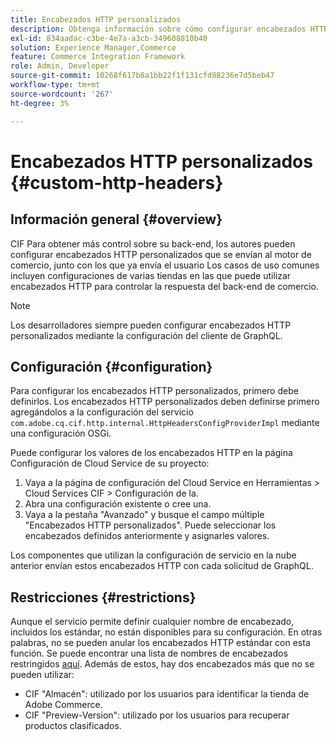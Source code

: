 ```yaml
---
title: Encabezados HTTP personalizados
description: Obtenga información sobre cómo configurar encabezados HTTP personalizados en Adobe Experience Manager Commerce.
exl-id: 834aadac-c3be-4e7a-a3cb-349608810b40
solution: Experience Manager,Commerce
feature: Commerce Integration Framework
role: Admin, Developer
source-git-commit: 10268f617b8a1bb22f1f131cfd88236e7d5beb47
workflow-type: tm+mt
source-wordcount: '267'
ht-degree: 3%

---
```


# Encabezados HTTP personalizados {#custom-http-headers}

## Información general {#overview}

CIF Para obtener más control sobre su back-end, los autores pueden configurar encabezados HTTP personalizados que se envían al motor de comercio, junto con los que ya envía el usuario Los casos de uso comunes incluyen configuraciones de varias tiendas en las que puede utilizar encabezados HTTP para controlar la respuesta del back-end de comercio.

>[!NOTE]
>
>Los desarrolladores siempre pueden configurar encabezados HTTP personalizados mediante la configuración del cliente de GraphQL.
>

## Configuración {#configuration}

Para configurar los encabezados HTTP personalizados, primero debe definirlos. Los encabezados HTTP personalizados deben definirse primero agregándolos a la configuración del servicio `com.adobe.cq.cif.http.internal.HttpHeadersConfigProviderImpl` mediante una configuración OSGi.

Puede configurar los valores de los encabezados HTTP en la página Configuración de Cloud Service de su proyecto:

1. Vaya a la página de configuración del Cloud Service en Herramientas > Cloud Services CIF > Configuración de la.
1. Abra una configuración existente o cree una.
1. Vaya a la pestaña &quot;Avanzado&quot; y busque el campo múltiple &quot;Encabezados HTTP personalizados&quot;. Puede seleccionar los encabezados definidos anteriormente y asignarles valores.

Los componentes que utilizan la configuración de servicio en la nube anterior envían estos encabezados HTTP con cada solicitud de GraphQL.

## Restricciones {#restrictions}

Aunque el servicio permite definir cualquier nombre de encabezado, incluidos los estándar, no están disponibles para su configuración. En otras palabras, no se pueden anular los encabezados HTTP estándar con esta función. Se puede encontrar una lista de nombres de encabezados restringidos [aquí](https://developer.mozilla.org/en-US/docs/Web/HTTP/Headers). Además de estos, hay dos encabezados más que no se pueden utilizar:

* CIF &quot;Almacén&quot;: utilizado por los usuarios para identificar la tienda de Adobe Commerce.
* CIF &quot;Preview-Version&quot;: utilizado por los usuarios para recuperar productos clasificados.

